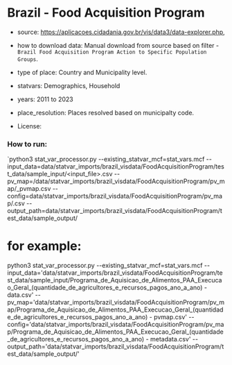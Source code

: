 # Brazil - Food Acquisition Program

- source: https://aplicacoes.cidadania.gov.br/vis/data3/data-explorer.php, 

- how to download data: Manual download from source based on filter - `Brazil Food Acquisition Program Action to Specific Population Groups`.

- type of place: Country and Municipality level.

- statvars: Demographics, Household

- years: 2011 to 2023

- place_resolution: Places resolved based on municipalty code.
- License: 

### How to run:

`python3 stat_var_processor.py --existing_statvar_mcf=stat_vars.mcf --input_data=data/statvar_imports/brazil_visdata/FoodAcquisitionProgram/test_data/sample_input/<input_file>.csv --pv_map=/data/statvar_imports/brazil_visdata/FoodAcquisitionProgram/pv_map/<filename>_pvmap.csv --config=data/statvar_imports/brazil_visdata/FoodAcquisitionProgram/pv_map/<metadata-file-name>.csv --output_path=data/statvar_imports/brazil_visdata/FoodAcquisitionProgram/test_data/sample_output/<Filename>


for example:
=============

python3 stat_var_processor.py --existing_statvar_mcf=stat_vars.mcf --input_data='data/statvar_imports/brazil_visdata/FoodAcquisitionProgram/test_data/sample_input/Programa_de_Aquisicao_de_Alimentos_PAA_Execucao_Geral_(quantidade_de_agricultores_e_recursos_pagos_ano_a_ano) - data.csv'   --pv_map='data/statvar_imports/brazil_visdata/FoodAcquisitionProgram/pv_map/Programa_de_Aquisicao_de_Alimentos_PAA_Execucao_Geral_(quantidade_de_agricultores_e_recursos_pagos_ano_a_ano) - pvmap.csv'    --config='data/statvar_imports/brazil_visdata/FoodAcquisitionProgram/pv_map/Programa_de_Aquisicao_de_Alimentos_PAA_Execucao_Geral_(quantidade_de_agricultores_e_recursos_pagos_ano_a_ano) - metadata.csv'   --output_path='data/statvar_imports/brazil_visdata/FoodAcquisitionProgram/test_data/sample_output/'
